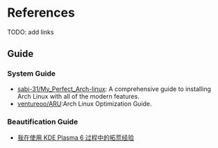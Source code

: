 # References

TODO: add links

## Guide

### System Guide

- [sabi-31/My_Perfect_Arch-linux](https://github.com/sabi-31/My_Perfect_Arch-linux): A comprehensive guide to installing Arch Linux with all of the modern features.
- [ventureoo/ARU](https://github.com/ventureoo/ARU):Arch Linux Optimization Guide.

### Beautification Guide

- [我在使用 KDE Plasma 6 过程中的拓荒经验](https://blog.chyk.ink/2024/05/03/plasma-6-tricks-and-optimizations/)
